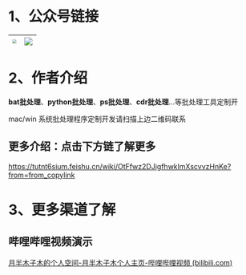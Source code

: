 # 1、公众号链接

| <img src="https://s21.ax1x.com/2024/09/21/pAMUJje.png" style="zoom: 50%;" /> | ![](https://s21.ax1x.com/2024/09/21/pAMUQtx.png) |
| ------------------------------------------------------------ | ------------------------------------------------ |

# 2、作者介绍

**bat批处理**、**python批处理**、**ps批处理**、**cdr批处理**...等批处理工具定制开

mac/win 系统批处理程序定制开发请扫描上边二维码联系

## 更多介绍：点击下方链了解更多

https://tutnt6sium.feishu.cn/wiki/OtFfwz2DJigfhwklmXscvvzHnKe?from=from_copylink



# 3、更多渠道了解

## 哔哩哔哩视频演示

[月半木子木的个人空间-月半木子木个人主页-哔哩哔哩视频 (bilibili.com)](https://space.bilibili.com/591972489)

